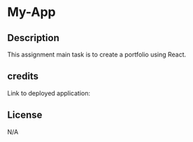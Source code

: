  # My-App

## Description

This assignment main task is to create a portfolio using React.

## credits

Link to deployed application: 

## License

N/A